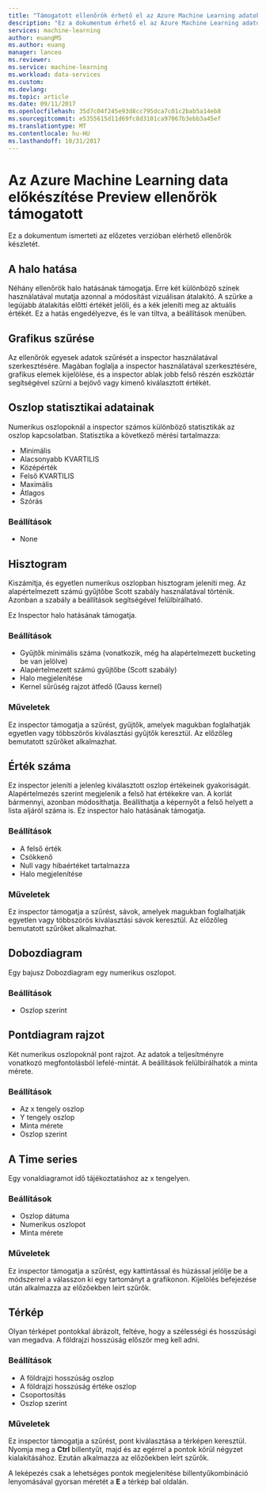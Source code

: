 ```yaml
---
title: "Támogatott ellenőrök érhető el az Azure Machine Learning adatok előkészítése |} Microsoft Docs"
description: "Ez a dokumentum érhető el az Azure Machine Learning adatok előkészítése ellenőrök teljes listáját tartalmazza."
services: machine-learning
author: euangMS
ms.author: euang
manager: lanceo
ms.reviewer: 
ms.service: machine-learning
ms.workload: data-services
ms.custom: 
ms.devlang: 
ms.topic: article
ms.date: 09/11/2017
ms.openlocfilehash: 35d7c04f245e93d8cc795dca7c01c2bab5a14eb8
ms.sourcegitcommit: e5355615d11d69fc8d3101ca97067b3ebb3a45ef
ms.translationtype: MT
ms.contentlocale: hu-HU
ms.lasthandoff: 10/31/2017
---
```

# <a name="supported-inspectors-for-the-azure-machine-learning-data-preparation-preview"></a>Az Azure Machine Learning data előkészítése Preview ellenőrök támogatott
Ez a dokumentum ismerteti az előzetes verzióban elérhető ellenőrök készletét.

## <a name="the-halo-effect"></a>A halo hatása 
Néhány ellenőrök halo hatásának támogatja. Erre két különböző színek használatával mutatja azonnal a módosítást vizuálisan átalakító. A szürke a legújabb átalakítás előtti értékét jelöli, és a kék jeleníti meg az aktuális értékét. Ez a hatás engedélyezve, és le van tiltva, a beállítások menüben.

## <a name="graphical-filtering"></a>Grafikus szűrése 
Az ellenőrök egyesek adatok szűrését a inspector használatával szerkesztésére. Magában foglalja a inspector használatával szerkesztésére, grafikus elemek kijelölése, és a inspector ablak jobb felső részén eszköztár segítségével szűrni a bejövő vagy kimenő kiválasztott értékét. 

## <a name="column-statistics"></a>Oszlop statisztikai adatainak
Numerikus oszlopoknál a inspector számos különböző statisztikák az oszlop kapcsolatban. Statisztika a következő mérési tartalmazza: 
- Minimális
- Alacsonyabb KVARTILIS
- Középérték
- Felső KVARTILIS
- Maximális
- Átlagos
- Szórás


### <a name="options"></a>Beállítások 
- None

## <a name="histogram"></a>Hisztogram 
Kiszámítja, és egyetlen numerikus oszlopban hisztogram jeleníti meg. Az alapértelmezett számú gyűjtőbe Scott szabály használatával történik. Azonban a szabály a beállítások segítségével felülbírálható.

Ez Inspector halo hatásának támogatja.


### <a name="options"></a>Beállítások
- Gyűjtők minimális száma (vonatkozik, még ha alapértelmezett bucketing be van jelölve)
- Alapértelmezett számú gyűjtőbe (Scott szabály) 
- Halo megjelenítése
- Kernel sűrűség rajzot átfedő (Gauss kernel) 


### <a name="actions"></a>Műveletek
Ez inspector támogatja a szűrést, gyűjtők, amelyek magukban foglalhatják egyetlen vagy többszörös kiválasztási gyűjtők keresztül. Az előzőleg bemutatott szűrőket alkalmazhat.

## <a name="value-counts"></a>Érték száma
Ez inspector jeleníti a jelenleg kiválasztott oszlop értékeinek gyakoriságát. Alapértelmezés szerint megjelenik a felső hat értékekre van. A korlát bármennyi, azonban módosíthatja. Beállíthatja a képernyőt a felső helyett a lista aljáról száma is. Ez inspector halo hatásának támogatja.

### <a name="options"></a>Beállítások 
- A felső érték
- Csökkenő
- Null vagy hibaértéket tartalmazza
- Halo megjelenítése


### <a name="actions"></a>Műveletek 
Ez inspector támogatja a szűrést, sávok, amelyek magukban foglalhatják egyetlen vagy többszörös kiválasztási sávok keresztül. Az előzőleg bemutatott szűrőket alkalmazhat.

## <a name="box-plot"></a>Dobozdiagram 
Egy bajusz Dobozdiagram egy numerikus oszlopot.

### <a name="options"></a>Beállítások 
- Oszlop szerint

## <a name="scatter-plot"></a>Pontdiagram rajzot
Két numerikus oszlopoknál pont rajzot. Az adatok a teljesítményre vonatkozó megfontolásból lefelé-mintát. A beállítások felülbírálhatók a minta mérete.

### <a name="options"></a>Beállítások  
- Az x tengely oszlop
- Y tengely oszlop
- Minta mérete
- Oszlop szerint


## <a name="time-series"></a>A Time series
Egy vonaldiagramot idő tájékoztatáshoz az x tengelyen.

### <a name="options"></a>Beállítások
- Oszlop dátuma
- Numerikus oszlopot
- Minta mérete


### <a name="actions"></a>Műveletek
Ez inspector támogatja a szűrést, egy kattintással és húzással jelölje be a módszerrel a válasszon ki egy tartományt a grafikonon. Kijelölés befejezése után alkalmazza az előzőekben leírt szűrők.


## <a name="map"></a>Térkép 
Olyan térképet pontokkal ábrázolt, feltéve, hogy a szélességi és hosszúsági van megadva. A földrajzi hosszúság először meg kell adni.

### <a name="options"></a>Beállítások
- A földrajzi hosszúság oszlop
- A földrajzi hosszúság értéke oszlop
- Csoportosítás
- Oszlop szerint


### <a name="actions"></a>Műveletek
Ez inspector támogatja a szűrést, pont kiválasztása a térképen keresztül. Nyomja meg a **Ctrl** billentyűt, majd és az egérrel a pontok körül négyzet kialakításához. Ezután alkalmazza az előzőekben leírt szűrők.

A leképezés csak a lehetséges pontok megjelenítése billentyűkombináció lenyomásával gyorsan méretét a **E** a térkép bal oldalán.
